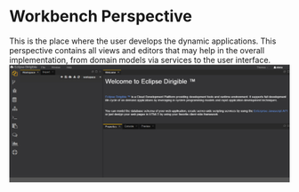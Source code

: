 # Workbench Perspective
This is the place where the user develops the dynamic applications. This perspective contains all views and editors that may help in the overall implementation, from domain models via services to the user interface.
![Workbench](workbench.png)
